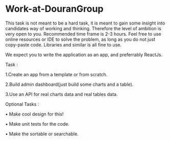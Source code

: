 # Work-at-DouranGroup

This task is not meant to be a hard task, it is meant to gain some insight into candidates way of working and thinking. Therefore the level of ambition is very open to you. Recommended time frame is 2-3 hours. Feel free to use online resources or IDE to solve the problem, as long as you do not just copy-paste code. Libraries and similar is all fine to use.

We expect you to write the application as an app, and preferrably ReactJs.

Task :

1.Create an app from a template or from scratch.

2.Build admin dashboard(just build some charts and a table).

3.Use an API for real charts data and real tables data.

Optional Tasks :

• Make cool design for this!

• Make unit tests for the code.

• Make the sortable or searchable.
